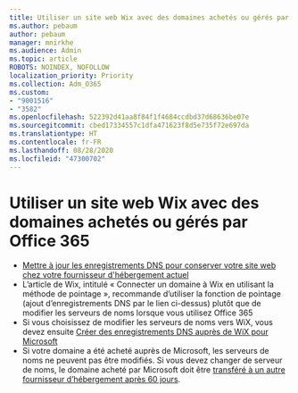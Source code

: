 ```yaml
---
title: Utiliser un site web Wix avec des domaines achetés ou gérés par Office 365
ms.author: pebaum
author: pebaum
manager: mnirkhe
ms.audience: Admin
ms.topic: article
ROBOTS: NOINDEX, NOFOLLOW
localization_priority: Priority
ms.collection: Adm_O365
ms.custom:
- "9001516"
- "3582"
ms.openlocfilehash: 522392d41aa8f84f1f4684ccdbd37d68636be07e
ms.sourcegitcommit: cbed17334557c1dfa471623f8d5e735f72e697da
ms.translationtype: HT
ms.contentlocale: fr-FR
ms.lasthandoff: 08/28/2020
ms.locfileid: "47300702"
---
```

# <a name="using-wix-website-with-office-365-purchased-or-managed-domains"></a>Utiliser un site web Wix avec des domaines achetés ou gérés par Office 365

- [Mettre à jour les enregistrements DNS pour conserver votre site web chez votre fournisseur d'hébergement actuel](https://docs.microsoft.com/microsoft-365/admin/dns/update-dns-records-to-retain-current-hosting-provider)
- L’article de Wix, intitulé « Connecter un domaine à Wix en utilisant la méthode de pointage », recommande d’utiliser la fonction de pointage (ajout d’enregistrements DNS par le lien ci-dessus) plutôt que de modifier les serveurs de noms lorsque vous utilisez Office 365
- Si vous choisissez de modifier les serveurs de noms vers WiX, vous devez ensuite  [Créer des enregistrements DNS auprès de WiX pour Microsoft](https://docs.microsoft.com/microsoft-365/admin/dns/create-dns-records-at-wix?view=o365-worldwide)
- Si votre domaine a été acheté auprès de Microsoft, les serveurs de noms ne peuvent pas être modifiés. Si vous devez changer de serveur de noms, le domaine acheté par Microsoft doit être  [transféré à un autre fournisseur d’hébergement après 60 jours](https://docs.microsoft.com/microsoft-365/admin/get-help-with-domains/transfer-a-domain-from-microsoft-to-another-host).